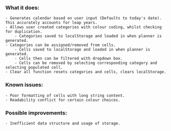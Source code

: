 ### What it does:
    - Generates calendar based on user input (Defaults to today's date). This accurately accounts for leap years.
    - Allows user created categories with colour coding, whilst checking for duplication.
        - Categories saved to localStorage and loaded in when planner is generated.
    - Categories can be assigned/removed from cells.
        - Cells saved to localStorage and loaded in when planner is generated.
        - Cells then can be filtered with dropdown box.
        - Cells can be removed by selecting corresponding category and selecting populated cell.
    - Clear all function resets categories and cells, clears localStorage.

### Known issues:
    - Poor formatting of cells with long string content.
    - Readability conflict for certain colour choices.

### Possible improvements:
    - Inefficient data structure and usage of storage.